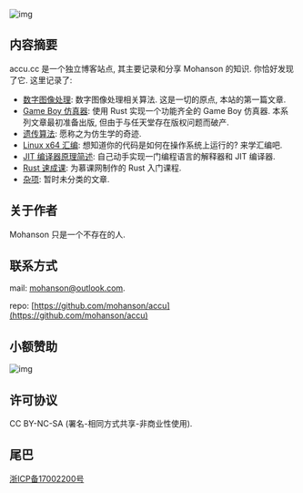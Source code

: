 ![img](https://pic4.zhimg.com/80/v2-675f0a267be54da7aadd28c713c879ee_720w.gif)

## 内容摘要

accu.cc 是一个独立博客站点, 其主要记录和分享 Mohanson 的知识. 你恰好发现了它. 这里记录了:

- [数字图像处理](/content/pil/channel/): 数字图像处理相关算法. 这是一切的原点, 本站的第一篇文章.
- [Game Boy 仿真器](/content/gameboy/preface/): 使用 Rust 实现一个功能齐全的 Game Boy 仿真器. 本系列文章最初准备出版, 但由于与任天堂存在版权问题而破产.
- [遗传算法](/content/ga/sga/): 愿称之为仿生学的奇迹.
- [Linux x64 汇编](/content/linux_x64_asm/linux_x64_part1/): 想知道你的代码是如何在操作系统上运行的? 来学汇编吧.
- [JIT 编译器原理简述](/content/jit_tour/principle/): 自己动手实现一门编程语言的解释器和 JIT 编译器.
- [Rust 速成课](/content/rust_crash/overview/): 为慕课网制作的 Rust 入门课程.
- [杂项](/content/misc/minits/): 暂时未分类的文章.

## 关于作者

Mohanson 只是一个不存在的人.

## 联系方式

mail: mohanson@outlook.com.

repo: [https://github.com/mohanson/accu](https://github.com/mohanson/accu)

## 小额赞助

![img](/img/wx_qrcode.jpg)

## 许可协议

CC BY-NC-SA (署名-相同方式共享-非商业性使用).

## 尾巴

[浙ICP备17002200号](http://www.beian.miit.gov.cn)
